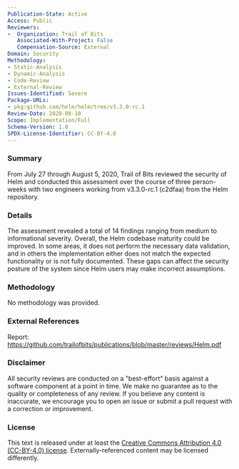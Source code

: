 ```yaml
---
Publication-State: Active
Access: Public
Reviewers:
-  Organization: Trail of Bits
   Associated-With-Project: False
   Compensation-Source: External
Domain: Security
Methodology:
- Static-Analysis
- Dynamic-Analysis
- Code-Review
- External-Review
Issues-Identified: Severe
Package-URLs:
- pkg:github.com/helm/helm/tree/v3.3.0-rc.1
Review-Date: 2020-08-10
Scope: Implementation/Full
Schema-Version: 1.0
SPDX-License-Identifier: CC-BY-4.0
---
```


### Summary

From July 27 through August 5, 2020, Trail of Bits reviewed the security of Helm and conducted this assessment over the course of three person-weeks with two engineers working from v3.3.0-rc.1 (c2dfaa) from the Helm repository.

### Details

The assessment revealed a total of 14 findings ranging from medium to informational severity. Overall, the Helm codebase maturity could be improved. In some areas, it does not perform the necessary data validation, and in others the implementation either does not match the expected functionality or is not fully documented. These gaps can affect the security posture of the system since Helm users may make incorrect assumptions.

### Methodology

No methodology was provided.

### External References

Report: https://github.com/trailofbits/publications/blob/master/reviews/Helm.pdf

### Disclaimer

All security reviews are conducted on a "best-effort" basis against a software
component at a point in time. We make no guarantee as to the quality or completeness
of any review. If you believe any content is inaccurate, we encourage you to open
an issue or submit a pull request with a correction or improvement.

### License

This text is released under at least the
[Creative Commons Attribution 4.0 (CC-BY-4.0) license](https://creativecommons.org/licenses/by/4.0/legalcode.txt).
Externally-referenced content may be licensed differently.

